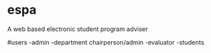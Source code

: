 # espa
A web based electronic student program adviser

#users
-admin
-department chairperson/admin
-evaluator
-students
